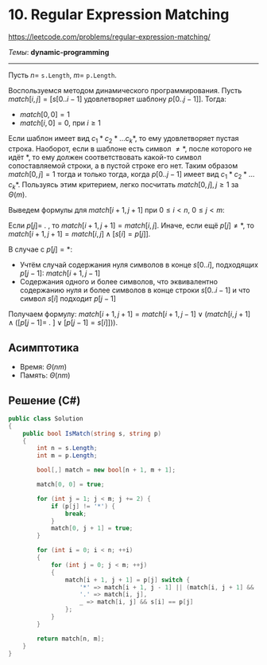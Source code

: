 # 10. Regular Expression Matching

https://leetcode.com/problems/regular-expression-matching/

_Темы_: **dynamic-programming**

---

Пусть $n =$ `s.Length`, $m =$ `p.Length`.

Воспользуемся методом динамического программирования. Пусть $match[i, j] = [s[0..i-1]$ удовлетворяет шаблону $p[0..j-1]]$. Тогда:

- $match[0, 0] = 1$
- $match[i, 0] = 0$, при $i \ge 1$

Если шаблон имеет вид $c_1 \ast c_2 \ast \dots c_k \ast$, то ему удовлетворяет пустая строка. Наоборот, если в шаблоне есть символ $\ne \ast$, после которого не идёт $\ast$, то ему должен соответствовать какой-то символ сопоставляемой строки, а в пустой строке его нет. Таким образом $match[0,j]=1$ тогда и только тогда, когда $p[0..j-1]$ имеет вид $c_1 \ast c_2 \ast \dots c_k \ast$. Пользуясь этим критерием, легко посчитать $match[0,j], j \ge 1$ за $\Theta(m)$.

Выведем формулы для $match[i + 1, j + 1]$ при $0 \le i < n$, $0 \le j < m$:

Если $p[j] =$ $.$ , то $match[i + 1, j + 1] = match[i, j]$. Иначе, если ещё $p[j] \ne \ast$, то $match[i + 1, j + 1] = match[i, j] \land [s[i]=p[j]]$.

В случае с $p[j] = \ast$:

- Учтём случай содержания нуля символов в конце $s[0..i]$, подходящих $p[j - 1]$: $match[i + 1, j - 1]$
- Содержания одного и более символов, что эквивалентно содержанию нуля и более символов в конце строки $s[0..i-1]$ и что символ $s[i]$ подходит $p[j - 1]$

Получаем формулу: $match[i + 1, j + 1] = match[i + 1, j - 1] \lor (match[i, j + 1] \land ([p[j - 1] =$ $.$ $] \lor [p[j - 1] = s[i]]))$.

## Асимптотика

- Время: $\Theta(nm)$
- Память: $\Theta(nm)$

## Решение (C#)

```csharp
public class Solution
{
    public bool IsMatch(string s, string p)
    {
        int n = s.Length;
        int m = p.Length;

        bool[,] match = new bool[n + 1, m + 1];

        match[0, 0] = true;

        for (int j = 1; j < m; j += 2) {
            if (p[j] != '*') {
                break;
            }
            match[0, j + 1] = true;
        }

        for (int i = 0; i < n; ++i)
        {
            for (int j = 0; j < m; ++j)
            {
                match[i + 1, j + 1] = p[j] switch {
                    '*' => match[i + 1, j - 1] || (match[i, j + 1] && (p[j - 1] == '.' || p[j - 1] == s[i])),
                    '.' => match[i, j],
                    _ => match[i, j] && s[i] == p[j]
                };
            }
        }

        return match[n, m];
    }
}
```
